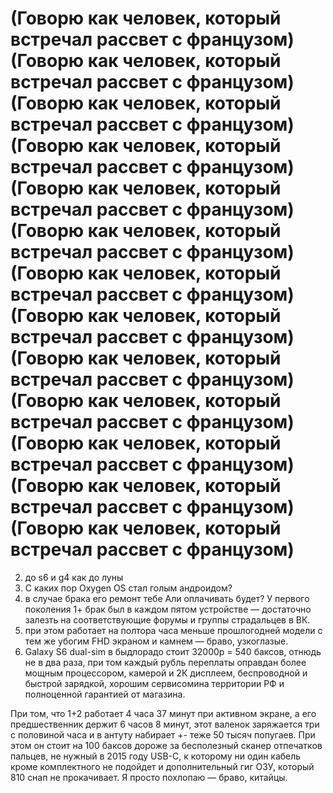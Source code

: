 # (Говорю как человек, который встречал рассвет с французом)(Говорю как человек, который встречал рассвет с французом)(Говорю как человек, который встречал рассвет с французом)(Говорю как человек, который встречал рассвет с французом)(Говорю как человек, который встречал рассвет с французом)(Говорю как человек, который встречал рассвет с французом)(Говорю как человек, который встречал рассвет с французом)(Говорю как человек, который встречал рассвет с французом)(Говорю как человек, который встречал рассвет с французом)(Говорю как человек, который встречал рассвет с французом)(Говорю как человек, который встречал рассвет с французом)(Говорю как человек, который встречал рассвет с французом)(Говорю как человек, который встречал рассвет с французом)
2) до s6 и g4 как до луны
3) С каких пор Oxygen OS стал голым андроидом?
4) в случае брака его ремонт тебе Али оплачивать будет? У первого поколения 1+ брак был в каждом пятом устройстве — достаточно залезть на соответствующие форумы и группы страдальцев в ВК.
5) при этом работает на полтора часа меньше прошлогодней модели с тем же убогим FHD экраном и камнем — браво, узкоглазые.
7) Galaxy S6 dual-sim в быдлорадо стоит 32000р = 540 баксов, отнюдь не в два раза, при том каждый рубль переплаты оправдан более мощным процессором, камерой и 2К дисплеем, беспроводной и быстрой зарядкой, хорошим сервисомина территории РФ и полноценной гарантией от магазина.

При том, что 1+2 работает 4 часа 37 минут при активном экране, а его предшественник держит 6 часов 8 минут, этот валенок заряжается три с половиной часа и в антуту набирает +- теже 50 тысяч попугаев. При этом он стоит на 100 баксов дороже за бесполезный сканер отпечатков пальцев, не нужный в 2015 году USB-C, к которому ни один кабель кроме комплектного не подойдет и дополнительный гиг ОЗУ, который 810 снап не прокачивает. Я просто похлопаю — браво, китайцы.
